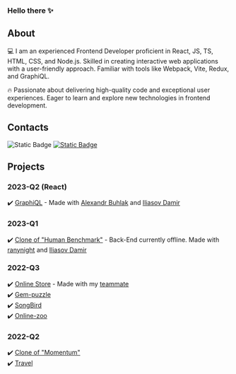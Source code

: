 ### Hello there ✨

## About
💻 I am an experienced Frontend Developer proficient in React, JS, TS, HTML, CSS, and Node.js. Skilled in creating interactive web applications with a user-friendly approach. Familiar with tools like Webpack, Vite, Redux, and GraphiQL. </br>

🔥 Passionate about delivering high-quality code and exceptional user experiences. Eager to learn and explore new technologies in frontend development.

## Contacts
![Static Badge](https://img.shields.io/badge/Discord-almondchips-%23414449?logo=Discord&logoColor=white&labelColor=%237289d7)
[![Static Badge](https://img.shields.io/badge/Telegram-%236cc1e3?logo=Telegram&logoColor=white)](https://t.me/AlmondChips)



## Projects
### 2023-Q2 (React)
✔️ [GraphiQL](https://graphiql-app-947b6.web.app/) - Made with [Alexandr Buhlak](https://github.com/saha80) and [Iliasov Damir ](https://github.com/IliasovDamir)</br>
### 2023-Q1
✔️ [Clone of "Human Benchmark"](https://webmavericks-rsclone.netlify.app/#main) - Back-End currently offline. Made with [ranynight](https://github.com/raNYnight) and [Iliasov Damir](https://github.com/IliasovDamir)</br>
### 2022-Q3
✔️ [Online Store](https://rss-school-online-store-ac-km.netlify.app/) - Made with my [teammate](https://github.com/KazakovMaksim)</br>
✔️ [Gem-puzzle](https://almondchips.github.io/Gem-puzzle/Gem-Puzzle/)</br>
✔️ [SongBird](https://rolling-scopes-school.github.io/almondchips-JSFE2022Q3/songbird/)</br>
✔️ [Online-zoo](https://rolling-scopes-school.github.io/almondchips-JSFE2022Q3/online-zoo/pages/main/)</br>
### 2022-Q2
✔️ [Clone of "Momentum"](https://almondchips-momentum.netlify.app/)</br>
✔️ [Travel](https://rolling-scopes-school.github.io/almondchips-JSFEPRESCHOOL2022Q2/travel/)</br>
<!--

**AlmondChips/AlmondChips** is a ✨ _special_ ✨ repository because its `README.md` (this file) appears on your GitHub profile.

Here are some ideas to get you started:

- 🔭 I’m currently working on ...
- 🌱 I’m currently learning ...
- 👯 I’m looking to collaborate on ...
- 🤔 I’m looking for help with ...
- 💬 Ask me about ...
- 📫 How to reach me: ...
- 😄 Pronouns: ...
- ⚡ Fun fact: ...
-->
